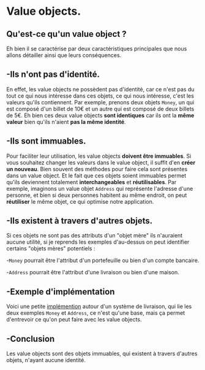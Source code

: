 # Value objects.

## Qu'est-ce qu'un value object ?

Eh bien il se caractérise par deux caractéristiques principales que nous allons détailler ainsi que leurs conséquences.

## -Ils n'ont pas d'identité.

En effet, les value objects ne possèdent pas d'identité, car ce n'est pas du tout ce qui nous intéresse dans ces objets, ce qui nous intéresse,
c'est les valeurs qu'ils contiennent. 
Par exemple, prenons deux objets `Money`, un qui est composé d'un billet de 10€ et un autre qui est composé de deux billets de 5€.
Eh bien ces deux value objects **sont identiques** car ils ont la **même valeur** bien qu'ils n'aient **pas la même identité**.

## -Ils sont immuables.

Pour faciliter leur utilisation, les value objects **doivent être immuables**.
Si vous souhaitez changer les valeurs dans le value object, il suffit d'en **créer un nouveau**. Bien souvent des méthodes pour faire cela sont présentes dans un value object.
Et le fait que ces objets soient immuables permet qu'ils deviennent totalement **interchangeables** et **réutilisables**.
Par exemple, imaginons un value objet `Address` qui représente l'adresse d'une personne, et bien si deux personnes habitent au même endroit, on peut **réutiliser** le même objet, ce qui optimise notre application.

## -Ils existent à travers d'autres objets.

Si ces objets ne sont pas des attributs d'un "objet mère" ils n'auraient aucune utilité, si je reprends les exemples d'au-dessus on peut identifier certains "objets mères" potentiels :

-`Money` pourrait être l'attribut d'un portefeuille ou bien d'un compte bancaire.

-`Address` pourrait être l'attribut d'une livraison ou bien d'une maison.

## -Exemple d'implémentation
 
 Voici une petite [implémention](../code) autour d'un système de livraison, qui lie les deux exemples `Money` et `Address`, ce n'est qu'une base, mais ça permet d'entrevoir ce qu'on peut faire avec les value objects.

## -Conclusion

Les value objects sont des objets immuables, qui existent à travers d'autres objets, n'ayant aucune identité.
